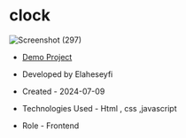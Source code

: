 # clock 

![Screenshot (297)](https://github.com/user-attachments/assets/36e03ebd-88aa-4c50-81bf-e8445bc7eb02)

- [Demo Project](https://elaheseyfi.github.io/clock/)

- Developed by Elaheseyfi

- Created - 2024-07-09

- Technologies Used - Html , css ,javascript

- Role - Frontend

